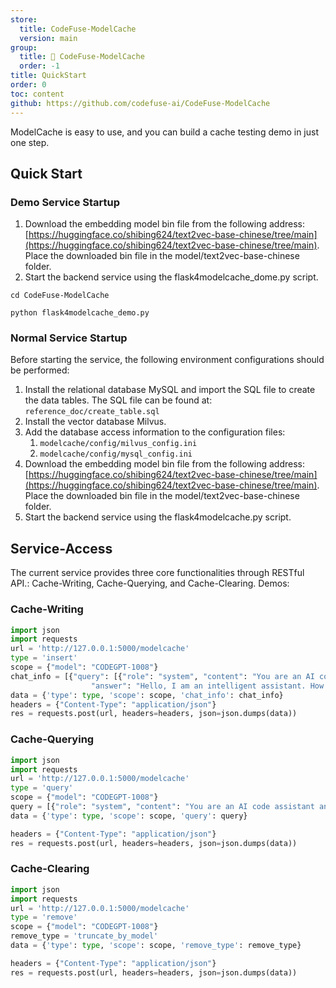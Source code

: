```yaml
---
store:
  title: CodeFuse-ModelCache
  version: main
group:
  title: 🌱 CodeFuse-ModelCache
  order: -1
title: QuickStart
order: 0
toc: content
github: https://github.com/codefuse-ai/CodeFuse-ModelCache
---
```


ModelCache is easy to use, and you can build a cache testing demo in just one step.

## Quick Start

### Demo Service Startup

1. Download the embedding model bin file from the following address: [https://huggingface.co/shibing624/text2vec-base-chinese/tree/main](https://huggingface.co/shibing624/text2vec-base-chinese/tree/main). Place the downloaded bin file in the model/text2vec-base-chinese folder.
2. Start the backend service using the flask4modelcache_dome.py script.

```shell
cd CodeFuse-ModelCache
```

```shell
python flask4modelcache_demo.py
```

### Normal Service Startup

Before starting the service, the following environment configurations should be performed:

1. Install the relational database MySQL and import the SQL file to create the data tables. The SQL file can be found at: `reference_doc/create_table.sql`
2. Install the vector database Milvus.
3. Add the database access information to the configuration files:
   1. `modelcache/config/milvus_config.ini `
   2. `modelcache/config/mysql_config.ini`
4. Download the embedding model bin file from the following address: [https://huggingface.co/shibing624/text2vec-base-chinese/tree/main](https://huggingface.co/shibing624/text2vec-base-chinese/tree/main). Place the downloaded bin file in the model/text2vec-base-chinese folder.
5. Start the backend service using the flask4modelcache.py script.

## Service-Access

The current service provides three core functionalities through RESTful API.: Cache-Writing, Cache-Querying, and Cache-Clearing. Demos:

### Cache-Writing

```python
import json
import requests
url = 'http://127.0.0.1:5000/modelcache'
type = 'insert'
scope = {"model": "CODEGPT-1008"}
chat_info = [{"query": [{"role": "system", "content": "You are an AI code assistant and you must provide neutral and harmless answers to help users solve code-related problems."}, {"role": "user", "content": "你是谁?"}],
                  "answer": "Hello, I am an intelligent assistant. How can I assist you?"}]
data = {'type': type, 'scope': scope, 'chat_info': chat_info}
headers = {"Content-Type": "application/json"}
res = requests.post(url, headers=headers, json=json.dumps(data))
```

### Cache-Querying

```python
import json
import requests
url = 'http://127.0.0.1:5000/modelcache'
type = 'query'
scope = {"model": "CODEGPT-1008"}
query = [{"role": "system", "content": "You are an AI code assistant and you must provide neutral and harmless answers to help users solve code-related problems."}, {"role": "user", "content": "Who are you?"}]
data = {'type': type, 'scope': scope, 'query': query}

headers = {"Content-Type": "application/json"}
res = requests.post(url, headers=headers, json=json.dumps(data))
```

### Cache-Clearing

```python
import json
import requests
url = 'http://127.0.0.1:5000/modelcache'
type = 'remove'
scope = {"model": "CODEGPT-1008"}
remove_type = 'truncate_by_model'
data = {'type': type, 'scope': scope, 'remove_type': remove_type}

headers = {"Content-Type": "application/json"}
res = requests.post(url, headers=headers, json=json.dumps(data))
```
